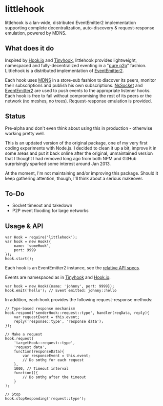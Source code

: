 littlehook
==========

littlehook is a lan-wide, distributed EventEmitter2 implementation supporting complete decentralization, auto-discovery  &amp; request-response emulation, powered by MDNS.

What does it do
---------------

Inspired by [Hook.io](https://github.com/hookio/hook.io) and [Tinyhook](https://github.com/sergeyksv/tinyhook), littlehook provides lightweight, namespaced and fully-decentralized eventing in a "[pure p2p](http://en.wikipedia.org/wiki/Peer-to-peer#Unstructured_systems)" fashion. Littlehook is a distributed implementation of [EventEmitter2](https://github.com/hij1nx/EventEmitter2).

Each hook uses [MDNS](https://github.com/agnat/node_mdns) in a store-sub fashion to discover its peers, monitor their subscriptions and publish his own subscriptions. [NsSocket](https://github.com/nodejitsu/nssocket) and [EventEmitter2](https://github.com/hij1nx/EventEmitter2) are used to push events to the appropriate listener hooks. Each hook is free to fail without compromising the rest of its peers or the network (no meshes, no trees). Request-response emulation is provided.

Status
------

Pre-alpha and don't even think about using this in production - otherwise working pretty well.

This is an updated version of the original package, one of my very first coding experiments with Node.js. I decided to clean it up a bit, improve it in some areas and put it back online after the original, unmaintained version that I thought I had removed long ago from both NPM and GitHub surprisingly sparked some interest around Jan 2013.

At the moment, I'm not maintaining and/or improving this package. Should it keep gathering attention, though, I'll think about a serious makeover.

To-Do
-----

* Socket timeout and takedown
* P2P event flooding for large networks

Usage & API
-----------

    var Hook = require('littlehook'); 
    var hook = new Hook({
    	name: 'someHook',
        port: 9999
    });
    hook.start();

Each hook is an EventEmitter2 instance, see the [relative API specs](https://github.com/hij1nx/EventEmitter2#api).

Events are namespaced as in [Tinyhook](https://github.com/sergeyksv/tinyhook) and [Hook.io](https://github.com/hookio/hook.io).

    var hook = new Hook({name: 'johnny', port: 9999});
    hook.emit('hello'); // Event emitted: johnny::hello

In addition, each hook provides the following request-response methods:

    // Type-based response mechanism
    hook.respond('senderHook::request::type', handler(reqData, reply){
    	var requestEvent = this.event;
        reply('response::type', 'response data');
    });
    
    // Make a request
    hook.request(
        'targetHook::request::type', 
        'request data',
        function(responseData){
        	var responseEvent = this.event;
            // Do smthg for each request
        },
        1000, // Timeout interval
        function(){
        	// Do smthg after the timeout
        }
    );
    
    // Stop
    hook.stopResponding('request::type');

